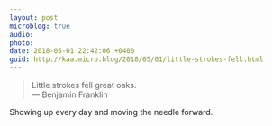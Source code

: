 ```yaml
---
layout: post
microblog: true
audio: 
photo: 
date: 2018-05-01 22:42:06 +0400
guid: http://kaa.micro.blog/2018/05/01/little-strokes-fell.html
---
```

> Little strokes fell great oaks.  
— Benjamin Franklin

Showing up every day and moving the needle forward.
